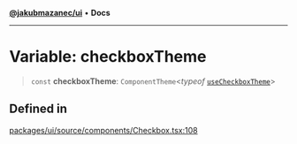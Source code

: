 [**@jakubmazanec/ui**](../README.md) • **Docs**

---

# Variable: checkboxTheme

> `const` **checkboxTheme**: `ComponentTheme`\<_typeof_
> [`useCheckboxTheme`](../functions/useCheckboxTheme.md)\>

## Defined in

[packages/ui/source/components/Checkbox.tsx:108](https://github.com/jakubmazanec/tools/blob/2afd81e4680434017b6f838733fd5ccd928cec42/packages/ui/source/components/Checkbox.tsx#L108)
